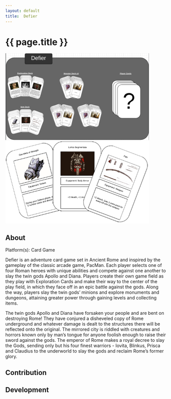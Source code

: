 ```yaml
---
layout:	default
title:	Defier
---
```


# {{ page.title }}

<img src="images/defier1.png" width="450"> 
<img src="images/defier2.png" width="450">

## About
Platform(s): Card Game

Defier is an adventure card game set in Ancient Rome and inspired by the gameplay of the classic arcade game, PacMan. Each player selects one of four Roman heroes with unique abilities and compete against one another to slay the twin gods Apollo and Diana. Players create their own game field as they play with Exploration Cards and make their way to the center of the play field, in which they face off in an epic battle against the gods. Along the way, players slay the twin gods’ minions and explore monuments and dungeons, attaining greater power through gaining levels and collecting items.

The twin gods Apollo and Diana have forsaken your people and are bent on destroying Rome! They have conjured a disheveled copy of Rome underground and whatever damage is dealt to the structures there will be reflected onto the original. The mirrored city is riddled with creatures and horrors known only by man’s tongue for anyone foolish enough to raise their sword against the gods. The emperor of Rome makes a royal decree to slay the Gods, sending only but his four finest warriors - Iovita, Blinkus, Prisca and Claudius to the underworld to slay the gods and reclaim Rome’s former glory.

## Contribution


## Development
